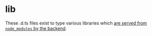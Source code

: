 # lib

These .d.ts files exist to type various libraries which [are served from `node_modules` by the backend](/src/server.ts#L29).
